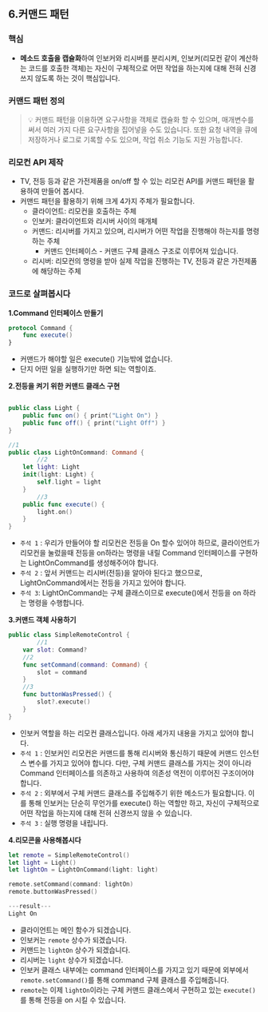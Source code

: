 ## 6.커맨드 패턴
### 핵심

- **메소드 호출을 캡슐화**하여 인보커와 리시버를 분리시켜, 인보커(리모컨 같이 계산하는 코드를 호출한 객체)는 자신이 구체적으로 어떤 작업을 하는지에 대해 전혀 신경쓰지 않도록 하는 것이 핵심입니다.

### 커맨드 패턴 정의

>
> 💡 커맨드 패턴을 이용하면 요구사항을 객체로 캡슐화 할 수 있으며, 매개변수를 써서 여러 가지 다른 요구사항을 집어넣을 수도 있습니다. 
>    또한 요청 내역을 큐에 저장하거나 로그로 기록할 수도 있으며, 작업 취소 기능도 지원 가능합니다.
> 


### 리모컨 API 제작

- TV, 전등 등과 같은 가전제품을 on/off 할 수 있는 리모컨 API를 커맨드 패턴을 활용하여 만들어 봅시다.
- 커맨드 패턴을 활용하기 위해 크게 4가지 주체가 필요합니다.
    - 클라이언트:  리모컨을 호출하는 주체
    - 인보커: 클라이언트와 리시버 사이의 매개체
    - 커맨드: 리시버를 가지고 있으며, 리시버가 어떤 작업을 진행해야 하는지를 명령하는 주체
        - 커맨드 인터페이스 - 커맨드 구체 클래스 구조로 이루어져 있습니다.
    - 리시버: 리모컨의 명령을 받아 실제 작업을 진행하는 TV, 전등과 같은 가전제품에 해당하는 주체

### 코드로 살펴봅시다

**1.Command 인터페이스 만들기**

```swift
protocol Command {
    func execute()
}
```

- 커맨드가 해야할 일은 execute() 기능밖에 없습니다.
- 단지 어떤 일을 실행하기만 하면 되는 역할이죠.

**2.전등을 켜기 위한 커맨드 클래스 구현**

```swift

public class Light {
    public func on() { print("Light On") }
    public func off() { print("Light Off") }
}

//1
public class LightOnCommand: Command {
        //2
    let light: Light
    init(light: Light) {
        self.light = light
    }
        //3
    public func execute() {
        light.on()
    }
}
```

- `주석 1` : 우리가 만들어야 할 리모컨은 전등을 On 할수 있어야 하므로, 클라이언트가 리모컨을 눌렀을때 전등을 on하라는 명령을 내릴 Command 인터페이스를 구현하는 LightOnCommand를 생성해주어야 합니다.
- `주석 2` : 앞서 커맨드는 리시버(전등)을 알아야 된다고 했으므로, LightOnCommand에서는 전등을 가지고 있어야 합니다.
- `주석 3`: LightOnCommand는 구체 클래스이므로 execute()에서 전등을 on 하라는 명령을 수행합니다.

**3.커맨드 객체 사용하기**

```swift
public class SimpleRemoteControl {
        //1
    var slot: Command?
    //2
    func setCommand(command: Command) {
        slot = command
    }
    //3
    func buttonWasPressed() {
        slot?.execute()
    }
}
```

- 인보커 역할을 하는 리모컨 클래스입니다. 아래 세가지 내용을 가지고 있어야 합니다.
- `주석 1` : 인보커인 리모컨은 커맨드를 통해 리시버와 통신하기 때문에 커맨드 인스턴스 변수를 가지고 있어야 합니다. 다만, 구체 커맨드 클래스를 가지는 것이 아니라 Command 인터페이스를 의존하고 사용하여 의존성 역전이 이루어진 구조이어야 합니다.
- `주석 2` : 외부에서 구체 커맨드 클래스를 주입해주기 위한 메소드가 필요합니다. 이를 통해 인보커는 단순히 무언가를 execute() 하는 역할만 하고, 자신이 구체적으로 어떤 작업을 하는지에 대해 전혀 신경쓰지 않을 수 있습니다.
- `주석 3` : 실행 명령을 내립니다.

**4.리모콘을 사용해봅시다**

```swift
let remote = SimpleRemoteControl()
let light = Light()
let lightOn = LightOnCommand(light: light)

remote.setCommand(command: lightOn)
remote.buttonWasPressed()

---result---
Light On
```

- 클라이언트는 메인 함수가 되겠습니다.
- 인보커는 `remote` 상수가 되겠습니다.
- 커맨드는 `lightOn` 상수가 되겠습니다.
- 리시버는 `light` 상수가 되겠습니다.
- 인보커 클래스 내부에는 command 인터페이스를 가지고 있기 때문에 외부에서 `remote.setCommand()`를 통해 command 구체 클래스를 주입해줍니다.
- `remote`는 이제 `lightOn`이라는 구체 커맨드 클래스에서 구현하고 있는 `execute()`를 통해 전등을 on 시킬 수 있습니다.

